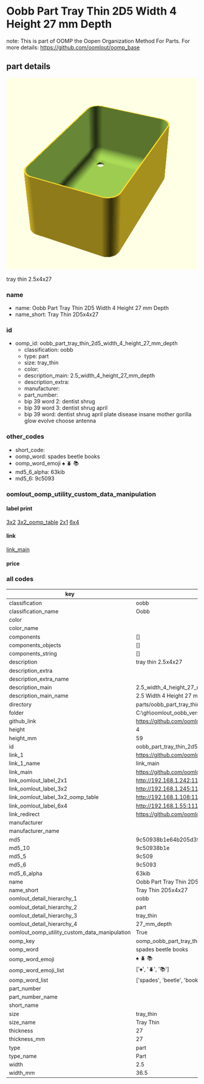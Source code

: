 # Oobb Part Tray Thin 2D5 Width 4 Height 27 mm Depth  

note: This is part of OOMP the Oopen Organization Method For Parts. For more details: https://github.com/oomlout/oomp_base

##  part details
  

[![](3dpr.png)](3dpr.png)

tray thin 2.5x4x27



### name
* name: Oobb Part Tray Thin 2D5 Width 4 Height 27 mm Depth
* name_short: Tray Thin 2D5x4x27 
### id
* oomp_id: oobb_part_tray_thin_2d5_width_4_height_27_mm_depth
  * classification: oobb
  * type: part
  * size: tray_thin
  * color: 
  * description_main: 2.5_width_4_height_27_mm_depth
  * description_extra: 
  * manufacturer: 
  * part_number: 
  * bip 39 word 2: dentist shrug
  * bip 39 word 3: dentist shrug april
  * bip 39 word: dentist shrug april plate disease insane mother gorilla glow evolve choose antenna

### other_codes
* short_code: 
* oomp_word: spades beetle books
* oomp_word_emoji :spades: :beetle: :books:
* md5_6_alpha: 63kib
* md5_6: 9c5093






### oomlout_oomp_utility_custom_data_manipulation
#### label print
[3x2](http://192.168.1.245:1112/?label=oomp%2063kib)
[3x2_oomp_table](http://192.168.1.108:1112/?label=oomp%2063kib)
[2x1](http://192.168.1.242:1112/?label=oomp%2063kib)
[6x4](http://192.168.1.55:1112/?label=oomp%2063kib)    

#### link

[link_main](https://github.com/oomlout/oomlout_oobb_version_4_generated_parts/tree/main/navigation_oomp/oobb/part/tray_thin/2.5_width_4_height_27_mm_depth/part)                              

#### price







### all codes 
| key | value |  
| --- | --- |  
| classification | oobb |  
| classification_name | Oobb |  
| color |  |  
| color_name |  |  
| components | [] |  
| components_objects | [] |  
| components_string | [] |  
| description | tray thin 2.5x4x27 |  
| description_extra |  |  
| description_extra_name |  |  
| description_main | 2.5_width_4_height_27_mm_depth |  
| description_main_name | 2.5 Width 4 Height 27 mm Depth |  
| directory | parts/oobb_part_tray_thin_2d5_width_4_height_27_mm_depth |  
| folder | C:\gh\oomlout_oobb_version_4_generated_parts\parts\oobb_part_tray_thin_2d5_width_4_height_27_mm_depth |  
| github_link | https://github.com/oomlout/oomlout_oomp_part_src/tree/main/parts/oobb_part_tray_thin_2d5_width_4_height_27_mm_depth |  
| height | 4 |  
| height_mm | 59 |  
| id | oobb_part_tray_thin_2d5_width_4_height_27_mm_depth |  
| link_1 | https://github.com/oomlout/oomlout_oobb_version_4_generated_parts/tree/main/navigation_oomp/oobb/part/tray_thin/2.5_width_4_height_27_mm_depth/part |  
| link_1_name | link_main |  
| link_main | https://github.com/oomlout/oomlout_oobb_version_4_generated_parts/tree/main/navigation_oomp/oobb/part/tray_thin/2.5_width_4_height_27_mm_depth/part |  
| link_oomlout_label_2x1 | http://192.168.1.242:1112/?label=oomp%2063kib |  
| link_oomlout_label_3x2 | http://192.168.1.245:1112/?label=oomp%2063kib |  
| link_oomlout_label_3x2_oomp_table | http://192.168.1.108:1112/?label=oomp%2063kib |  
| link_oomlout_label_6x4 | http://192.168.1.55:1112/?label=oomp%2063kib |  
| link_redirect | https://github.com/oomlout/oomlout_oobb_version_4_generated_parts/tree/main/parts/oobb_tray_thin_2d5_04_27 |  
| manufacturer |  |  
| manufacturer_name |  |  
| md5 | 9c50938b1e64b205d39f8a6215f1d1d4 |  
| md5_10 | 9c50938b1e |  
| md5_5 | 9c509 |  
| md5_6 | 9c5093 |  
| md5_6_alpha | 63kib |  
| name | Oobb Part Tray Thin 2D5 Width 4 Height 27 mm Depth |  
| name_short | Tray Thin 2D5x4x27  |  
| oomlout_detail_hierarchy_1 | oobb |  
| oomlout_detail_hierarchy_2 | part |  
| oomlout_detail_hierarchy_3 | tray_thin |  
| oomlout_detail_hierarchy_4 | 27_mm_depth |  
| oomlout_oomp_utility_custom_data_manipulation | True |  
| oomp_key | oomp_oobb_part_tray_thin_2d5_width_4_height_27_mm_depth |  
| oomp_word | spades beetle books |  
| oomp_word_emoji | :spades: :beetle: :books: |  
| oomp_word_emoji_list | [':spades:', ':beetle:', ':books:'] |  
| oomp_word_list | ['spades', 'beetle', 'books'] |  
| part_number |  |  
| part_number_name |  |  
| short_name |  |  
| size | tray_thin |  
| size_name | Tray Thin |  
| thickness | 27 |  
| thickness_mm | 27 |  
| type | part |  
| type_name | Part |  
| width | 2.5 |  
| width_mm | 36.5 |  
